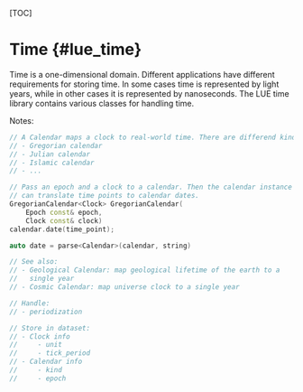 [TOC]

# Time  {#lue_time}

Time is a one-dimensional domain. Different applications have different
requirements for storing time. In some cases time is represented by
light years, while in other cases it is represented by nanoseconds. The
LUE time library contains various classes for handling time.

Notes:

```cpp
// A Calendar maps a clock to real-world time. There are differend kinds:
// - Gregorian calendar
// - Julian calendar
// - Islamic calendar
// - ...

// Pass an epoch and a clock to a calendar. Then the calendar instance
// can translate time points to calendar dates.
GregorianCalendar<Clock> GregorianCalendar(
    Epoch const& epoch,
    Clock const& clock)
calendar.date(time_point);

auto date = parse<Calendar>(calendar, string)

// See also:
// - Geological Calendar: map geological lifetime of the earth to a
//   single year
// - Cosmic Calendar: map universe clock to a single year

// Handle:
// - periodization

// Store in dataset:
// - Clock info
//     - unit
//     - tick_period
// - Calendar info
//     - kind
//     - epoch
```
